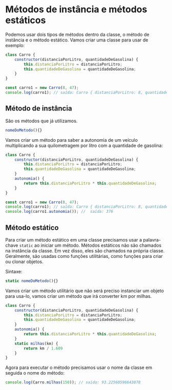 # Métodos de instância e métodos estáticos

Podemos usar dois tipos de métodos dentro da classe, o método de instância e o método estático. Vamos criar uma classe para usar de exemplo:

```js
class Carro {
    constructor(distanciaPorLitro, quantidadeDeGasolina) {
        this.distanciaPorLitro = distanciaPorLitro;
        this.quantidadeDeGasolina = quantidadeDeGasolina;
    }
}

const carro1 = new Carro(8, 47);
console.log(carro1); // saída: Carro { distanciaPorLitro: 8, quantidadeDeGasolina: 47 }
```

## Método de instância

São os métodos que já utilizamos.

```js
nomeDoMetodo(){}
```

Vamos criar um método para saber a autonomia de um veículo multiplicando a sua quilometragem por litro com a quantidade de gasolina:

```js
class Carro {
    constructor(distanciaPorLitro, quantidadeDeGasolina) {
        this.distanciaPorLitro = distanciaPorLitro;
        this.quantidadeDeGasolina = quantidadeDeGasolina;
    }
    autonomia() {
        return this.distanciaPorLitro * this.quantidadeDeGasolina;
    }
}

const carro1 = new Carro(8, 47);
console.log(carro1); // saída: Carro { distanciaPorLitro: 8, quantidadeDeGasolina: 47 }
console.log(carro1.autonomia()); //  saída: 376
```

## Método estático

Para criar um método estático em uma classe precisamos usar a palavra-chave `static` ao iniciar um método. Métodos estáticos não são chamados na instância da classe. Em vez disso, eles são chamados na própria classe. Geralmente, são usadas como funções utilitárias, como funções para criar ou clonar objetos.

Sintaxe:

```js
static nomeDoMetodo(){}
```

Vamos criar um método utilitário que não será preciso instanciar um objeto para usa-lo, vamos criar um método que irá converter km por milhas.

```js
class Carro {
    constructor(distanciaPorLitro, quantidadeDeGasolina) {
        this.distanciaPorLitro = distanciaPorLitro;
        this.quantidadeDeGasolina = quantidadeDeGasolina;
    }
    autonomia() {
        return this.distanciaPorLitro * this.quantidadeDeGasolina;
    }
    static milhas(km) {
        return km / 1.609
    }
}
```

Agora para executar o método precisamos usar o nome da classe em seguida o nome do método:

```js
console.log(Carro.milhas(150)); // saída: 93.22560596643878
```
